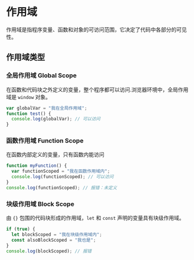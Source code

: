 # 作用域

作用域是指程序变量、函数和对象的可访问范围，它决定了代码中各部分的可见性。

## 作用域类型

### 全局作用域 Global Scope

在函数和代码块之外定义的变量，整个程序都可以访问.浏览器环境中，全局作用域是 `window` 对象。

```js
var globalVar = "我在全局作用域";
function test() {
  console.log(globalVar); // 可以访问
}
```

### 函数作用域 Function Scope

在函数内部定义的变量，只有函数内能访问

```js
function myFunction() {
  var functionScoped = "我在函数作用域内";
  console.log(functionScoped); // 可以访问
}
console.log(functionScoped); // 报错：未定义
```

### 块级作用域 Block Scope

由 `{}` 包围的代码块形成的作用域，`let` 和 `const` 声明的变量具有块级作用域。

```js
if (true) {
  let blockScoped = "我在块级作用域内";
  const alsoBlockScoped = "我也是";
}
console.log(blockScoped); // 报错
```
